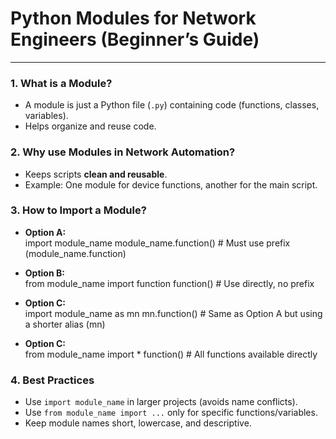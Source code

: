 # Python Modules for Network Engineers (Beginner’s Guide)
---

### 1. What is a Module?
- A module is just a Python file (`.py`) containing code (functions, classes, variables).
- Helps organize and reuse code.

### 2. Why use Modules in Network Automation?
- Keeps scripts **clean and reusable**.
- Example: One module for device functions, another for the main script.

### 3. How to Import a Module?
- **Option A:**  
  import module_name
  module_name.function()  # Must use prefix (module_name.function)

- **Option B:**  
  from module_name import function
  function()  # Use directly, no prefix

- **Option C:**  
  import module_name as mn
  mn.function() # Same as Option A but using a shorter alias (mn)

- **Option C:**  
  from module_name import *
  function()  # All functions available directly


### 4. Best Practices
- Use `import module_name` in larger projects (avoids name conflicts).
- Use `from module_name import ...` only for specific functions/variables.
- Keep module names short, lowercase, and descriptive.
